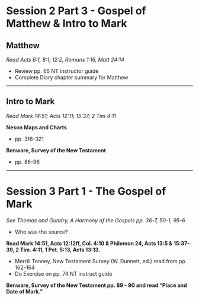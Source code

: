 # Session 2 Part 3 - Gospel of Matthew & Intro to Mark
## Matthew

*Read Acts 6:1, 8:1; 12:2, Romans 1:16, Matt 24:14*
- Review pp. 66 NT instructor guide
- Complete Diary chapter summary for Matthew

---

## Intro to Mark

*Read Mark 14:51; Acts 12:11; 15:37; 2 Tim 4:11*

**Neson Maps and Charts**
- pp. 316-321

**Benware, Survey of the New Testament**
- pp. 86-96

---

# Session 3 Part 1 - The Gospel of Mark
*See Thomas and Gundry, A Harmony of the Gospels pp. 36-7, 50-1, 95-6*
- Who was the source?

**Read Mark 14:51, Acts 12:12ff, Col. 4:10 & Philemon 24, Acts 13:5 & 15:37-39, 2 Tim. 4:11, 1 Pet. 5:13, Acts 13:13.**
- Merrill Tenney, New Testament Survey (W. Dunnett, ed.) read from pp. 162–164
- Do Exercise on pp. 74 NT instruct guide

**Benware, Survey of the New Testament pp. 89 - 90 and read “Place and Date of Mark.”**
